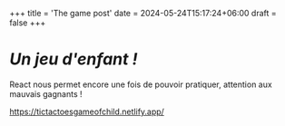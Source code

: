 +++
title = 'The game post'
date = 2024-05-24T15:17:24+06:00
draft = false
+++

# _Un jeu d'enfant !_

React nous permet encore une fois de pouvoir pratiquer, attention aux mauvais gagnants !


https://tictactoesgameofchild.netlify.app/

